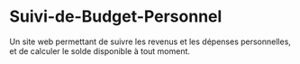 # Suivi-de-Budget-Personnel
Un site web permettant de suivre les revenus et les dépenses personnelles, et de calculer le solde disponible à tout moment.
